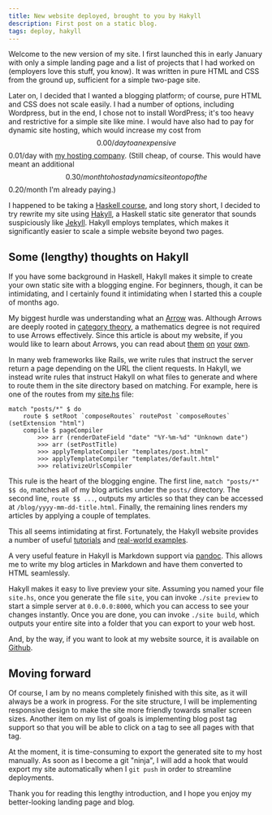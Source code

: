 ```yaml
---
title: New website deployed, brought to you by Hakyll
description: First post on a static blog.
tags: deploy, hakyll
---
```


Welcome to the new version of my site. I first launched this in
early January with only a simple landing page
and a list of projects that I had worked on (employers love this
stuff, you know). It was written in pure HTML and CSS from the ground
up, sufficient for a simple two-page site.

Later on, I decided that I wanted a blogging platform; of course, pure
HTML and CSS does not scale easily. I had a number of options, including
Wordpress, but in the end, I chose not to install WordPress; it's too
heavy and restrictive for a simple site like mine. I would have also
had to pay for dynamic site hosting, which would increase my cost from
$$0.00/day to an expensive $$0.01/day with
[my hosting company](https://www.nearlyfreespeech.net/services/pricing).
(Still cheap, of course. This would have meant an additional $$0.30/month
to host a dynamic site on top of the $$0.20/month I'm already paying.)

I happened to be taking a
[Haskell course](http://www.cis.upenn.edu/~cis194/), and long
story short, I decided to try rewrite my site using
[Hakyll](http://jaspervdj.be/hakyll/), a Haskell static
site generator that sounds suspiciously like 
[Jekyll](http://jekyllrb.com/). Hakyll employs templates, which makes
it significantly easier to scale a simple website beyond two pages.

## Some (lengthy) thoughts on Hakyll

If you have some background in Haskell, Hakyll makes it simple to
create your own static site with a blogging
engine. For beginners, though, it can be intimidating, and I certainly
found it intimidating when I started this a couple of months ago.

My biggest hurdle was understanding what an
[Arrow](http://www.haskell.org/ghc/docs/latest/html/libraries/base/Control-Arrow.html)
was. Although Arrows are deeply rooted in
[category theory](http://en.wikipedia.org/wiki/Category_theory), a mathematics
degree is not required to use Arrows effectively. 
Since this article is about my website, if you would like to learn about
Arrows, you can read about [them](http://www.haskell.org/arrows/)
[on](http://www.haskell.org/haskellwiki/Arrow_tutorial)
[your](http://en.wikibooks.org/wiki/Haskell/Understanding_arrows)
[own](http://www.google.com/?q=haskell+arrow).

In many web frameworks like Rails, we write rules that instruct the
server return a page depending on the URL the client requests. In
Hakyll, we instead write rules that instruct Hakyll on what files
to generate and where to route them in the site directory based on
matching. For example, here is one of the routes from my
[site.hs](https://github.com/DanGe42/hakyll-website/blob/master/site.hs)
file:

    match "posts/*" $ do
        route $ setRoot `composeRoutes` routePost `composeRoutes` (setExtension "html")
        compile $ pageCompiler
            >>> arr (renderDateField "date" "%Y-%m-%d" "Unknown date")
            >>> arr (setPostTitle)
            >>> applyTemplateCompiler "templates/post.html"
            >>> applyTemplateCompiler "templates/default.html"
            >>> relativizeUrlsCompiler

This rule is the heart of the blogging engine. The first line,
`match "posts/*" $$ do`, matches all of my blog articles under the `posts/`
directory. The second line, `route $$ ...`, outputs my articles so that
they can be accessed at `/blog/yyyy-mm-dd-title.html`. Finally, the remaining
lines renders my articles by applying a couple of templates.

This all seems intimidating at first. Fortunately, the Hakyll website
provides a number of useful [tutorials](http://jaspervdj.be/hakyll/tutorials.html)
and [real-world examples](http://jaspervdj.be/hakyll/examples.html).

A very useful feature in Hakyll is Markdown support via
[pandoc](http://johnmacfarlane.net/pandoc/). This allows me to write my blog
articles in Markdown and have them converted to HTML seamlessly.

Hakyll makes it easy to live preview your site. Assuming you named
your file `site.hs`, once you generate the file `site`, you can
invoke `./site preview` to start a simple server at `0.0.0.0:8000`,
which you can access to see your changes instantly. Once you are done,
you can invoke `./site build`, which outputs your entire site into a folder
that you can export to your web host.

And, by the way, if you want to look at my website source, it is available
on [Github](https://github.com/DanGe42/hakyll-website).

## Moving forward

Of course, I am by no means completely finished with this site, as it will
always be a work in progress. For the site structure, I will be implementing
responsive design to make the site more friendly towards smaller screen sizes.
Another item on my list of goals is implementing blog post tag support so that
you will be able to click on a tag to see all pages with that tag.

At the moment, it is time-consuming to export the generated site to
my host manually. As soon as I become a git "ninja", I will add a hook that
would export my site automatically when I `git push` in order to streamline
deployments.

Thank you for reading this lengthy introduction, and I hope you enjoy my
better-looking landing page and blog.
